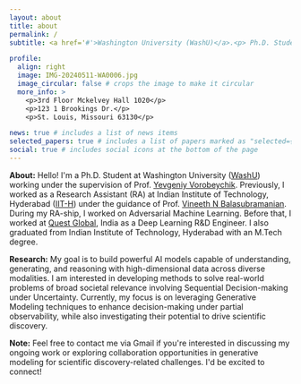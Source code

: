 ```yaml
---
layout: about
title: about
permalink: /
subtitle: <a href='#'>Washington University (WashU)</a>.<p> Ph.D. Student in Computer Science Department </p>

profile:
  align: right
  image: IMG-20240511-WA0006.jpg
  image_circular: false # crops the image to make it circular
  more_info: >
    <p>3rd Floor Mckelvey Hall 1020</p>
    <p>123 1 Brookings Dr.</p>
    <p>St. Louis, Missouri 63130</p>

news: true # includes a list of news items
selected_papers: true # includes a list of papers marked as "selected={true}"
social: true # includes social icons at the bottom of the page
---
```

**About:** Hello!  I'm a Ph.D. Student at Washington University ([WashU](https://washu.edu/)) working under the supervision of Prof. [Yevgeniy Vorobeychik](https://scholar.google.com/citations?user=ptI-HHkAAAAJ&hl=en). Previously, I worked as a Research Assistant (RA) at Indian Institute of Technology, Hyderabad ([IIT-H](https://www.iith.ac.in/))  under the guidance of Prof. [Vineeth N Balasubramanian](https://scholar.google.com/citations?user=7soDcboAAAAJ&hl=en). During my  RA-ship, I worked on Adversarial Machine Learning. Before that, I worked at [Quest Global](https://www.quest-global.com/), India as a Deep Learning R&D Engineer. I also graduated from Indian Institute of Technology, Hyderabad with an M.Tech degree. 

**Research:** My goal is to build powerful AI models capable of understanding, generating, and reasoning with high-dimensional data across diverse modalities. I am interested in developing methods to solve real-world problems of broad societal relevance involving Sequential Decision-making under Uncertainty. Currently, my focus is on leveraging Generative Modeling techniques to enhance decision-making under partial observability, while also investigating their potential to drive scientific discovery.

**Note:** Feel free to contact me via Gmail if you're interested in discussing my ongoing work or exploring collaboration opportunities in generative modeling for scientific discovery-related challenges. I'd be excited to connect!
